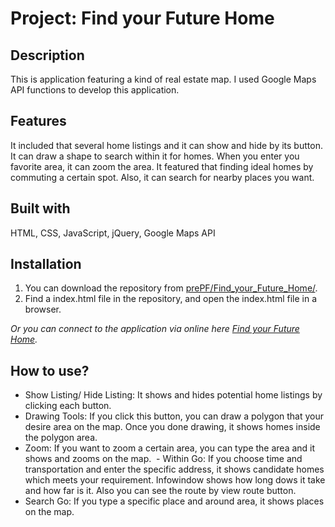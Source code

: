 # Project: Find your Future Home

## Description

This is application featuring a kind of real estate map. I used Google Maps API functions to develop this application. 

## Features

It included that several home listings and it can show and hide by its button. It can draw a shape to search within it for homes. When you enter you favorite area, it can zoom the area. It featured that finding ideal homes by commuting a certain spot. Also, it can search for nearby places you want.

## Built with

HTML, CSS, JavaScript, jQuery, Google Maps API

## Installation

1. You can download the repository from
[prePF/Find_your_Future_Home/](https://github.com/leiachung41/prePF/tree/master/Find_your_Future_Home/).
2. Find a index.html file in the repository, and open the index.html file in a browser.

*Or you can connect to the application via online here [Find your Future Home](https://leiachung41.github.io/prePF/Find_your_Future_Home/index12.html).*

## How to use?

  - Show Listing/ Hide Listing: It shows and hides potential home listings by clicking each button.
  - Drawing Tools: If you click this button, you can draw a polygon that your desire area on the map. Once you done drawing, it shows homes inside the polygon area.
  - Zoom: If you want to zoom a certain area, you can type the area and it shows and zooms on the map.
  - Within Go: If you choose time and transportation and enter the specific address, it shows candidate homes which meets your requirement. Infowindow shows how long dows it take and how far is it. Also you can see the route by view route button. 
  - Search Go: If you type a specific place and around area, it shows places on the map.
